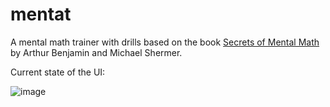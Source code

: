 # mentat

A mental math trainer with drills based on the book [Secrets of Mental Math](https://www.amazon.com/Secrets-Mental-Math-Mathemagicians-Calculation/dp/0307338401) by Arthur Benjamin and Michael Shermer.

Current state of the UI:

![image](https://github.com/jpb7/mentat/assets/72955295/a3bf2262-e07a-4285-a003-af02b3fcfc31)

